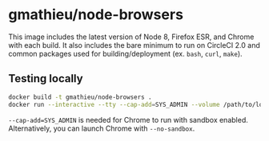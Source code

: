 # gmathieu/node-browsers

This image includes the latest version of Node 8, Firefox ESR, and Chrome with each build.
It also includes the bare minimum to run on CircleCI 2.0 and common packages used for building/deployment (ex. `bash`, `curl`, `make`).

## Testing locally

```sh
docker build -t gmathieu/node-browsers .
docker run --interactive --tty --cap-add=SYS_ADMIN --volume /path/to/local/repo:/destination gmathieu/node-browsers /bin/bash
```

`--cap-add=SYS_ADMIN` is needed for Chrome to run with sandbox enabled.
Alternatively, you can launch Chrome with `--no-sandbox`.
